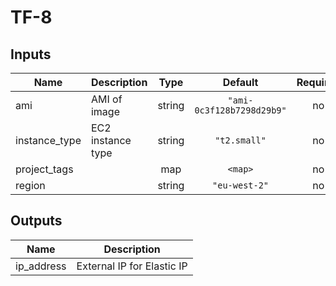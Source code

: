 # TF-8

## Inputs

| Name | Description | Type | Default | Required |
|------|-------------|:----:|:-----:|:-----:|
| ami | AMI of image | string | `"ami-0c3f128b7298d29b9"` | no |
| instance\_type | EC2 instance type | string | `"t2.small"` | no |
| project\_tags |  | map | `<map>` | no |
| region |  | string | `"eu-west-2"` | no |

## Outputs

| Name | Description |
|------|-------------|
| ip\_address | External IP for Elastic IP |
